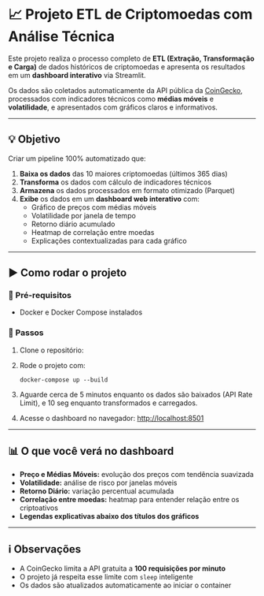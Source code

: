 # 📈 Projeto ETL de Criptomoedas com Análise Técnica

Este projeto realiza o processo completo de **ETL (Extração, Transformação e Carga)** de dados históricos de criptomoedas e apresenta os resultados em um **dashboard interativo** via Streamlit.

Os dados são coletados automaticamente da API pública da [CoinGecko](https://www.coingecko.com/), processados com indicadores técnicos como **médias móveis** e **volatilidade**, e apresentados com gráficos claros e informativos.

---

## 💡 Objetivo

Criar um pipeline 100% automatizado que:

1. **Baixa os dados** das 10 maiores criptomoedas (últimos 365 dias)
2. **Transforma** os dados com cálculo de indicadores técnicos
3. **Armazena** os dados processados em formato otimizado (Parquet)
4. **Exibe** os dados em um **dashboard web interativo** com:
   - Gráfico de preços com médias móveis
   - Volatilidade por janela de tempo
   - Retorno diário acumulado
   - Heatmap de correlação entre moedas
   - Explicações contextualizadas para cada gráfico

---

## ▶️ Como rodar o projeto

### 🔹 Pré-requisitos

- Docker e Docker Compose instalados

### 🔹 Passos

1. Clone o repositório:

2. Rode o projeto com:

   ```
   docker-compose up --build
   ```

3. Aguarde cerca de 5 minutos enquanto os dados são baixados (API Rate Limit), e 10 seg enquanto transformados e carregados.

4. Acesse o dashboard no navegador:
   [http://localhost:8501](http://localhost:8501)

---

## 📊 O que você verá no dashboard

- **Preço e Médias Móveis:** evolução dos preços com tendência suavizada
- **Volatilidade:** análise de risco por janelas móveis
- **Retorno Diário:** variação percentual acumulada
- **Correlação entre moedas:** heatmap para entender relação entre os criptoativos
- **Legendas explicativas abaixo dos títulos dos gráficos**

---

## ℹ️ Observações

- A CoinGecko limita a API gratuita a **100 requisições por minuto**
- O projeto já respeita esse limite com `sleep` inteligente
- Os dados são atualizados automaticamente ao iniciar o container
